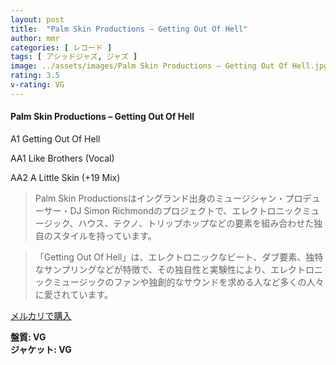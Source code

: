 ```yaml
---
layout: post
title:  "Palm Skin Productions – Getting Out Of Hell"
author: mmr
categories: [ レコード ]
tags: [ アシッドジャズ, ジャズ ]
image: ../assets/images/Palm Skin Productions – Getting Out Of Hell.jpg
rating: 3.5
v-rating: VG
---
```


#### Palm Skin Productions – Getting Out Of Hell

A1  Getting Out Of Hell

AA1  Like Brothers (Vocal)

AA2  A Little Skin (+19 Mix)

> Palm Skin Productionsはイングランド出身のミュージシャン・プロデューサー・DJ Simon Richmondのプロジェクトで、エレクトロニックミュージック、ハウス、テクノ、トリップホップなどの要素を組み合わせた独自のスタイルを持っています。

>「Getting Out Of Hell」は、エレクトロニックなビート、ダブ要素、独特なサンプリングなどが特徴で、その独自性と実験性により、エレクトロニックミュージックのファンや独創的なサウンドを求める人など多くの人々に愛されています。



[メルカリで購入](https://jp.mercari.com/item/m29718603915)


<div class="mt-4 mb-4 d-flex align-items-center">
<strong class="mr-1">盤質: VG</strong>
</div>
<div class="mt-4 mb-4 d-flex align-items-center">
<strong class="mr-1">ジャケット: VG</strong>
</div>